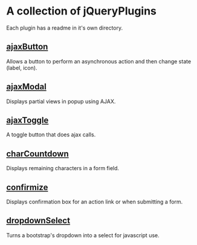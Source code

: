 # A collection of jQueryPlugins

Each plugin has a readme in it's own directory.

## [ajaxButton](ajaxButton/README.md)

Allows a button to perform an asynchronous action and then change state (label, icon).

## [ajaxModal](ajaxModal/README.md)

Displays partial views in popup using AJAX.

## [ajaxToggle](ajaxToggle/README.md)

A toggle button that does ajax calls.

## [charCountdown](charCountdown/README.md)

Displays remaining characters in a form field.

## [confirmize](confirmize/README.md)

Displays confirmation box for an action link or when 
submitting a form.

## [dropdownSelect](dropdownSelect/README.md)

Turns a bootstrap's dropdown into a select for javascript use.